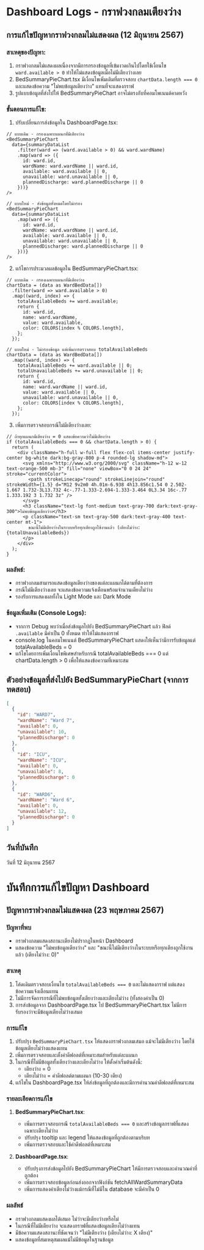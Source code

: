# Dashboard Logs - กราฟวงกลมเตียงว่าง

## การแก้ไขปัญหากราฟวงกลมไม่แสดงผล (12 มิถุนายน 2567)

### สาเหตุของปัญหา:
1. กราฟวงกลมไม่แสดงผลเนื่องจากมีการกรองข้อมูลที่เข้มงวดเกินไปโดยใช้เงื่อนไข `ward.available > 0` ทำให้ไม่แสดงข้อมูลเมื่อไม่มีเตียงว่างเลย
2. BedSummaryPieChart.tsx มีเงื่อนไขเพิ่มเติมที่ตรวจสอบ `chartData.length === 0` และแสดงข้อความ "ไม่พบข้อมูลเตียงว่าง" แทนที่จะแสดงกราฟ
3. รูปแบบข้อมูลที่ส่งไปให้ BedSummaryPieChart อาจไม่ตรงกับที่คอมโพเนนต์คาดหวัง

### ขั้นตอนการแก้ไข:

1. ปรับเปลี่ยนการส่งข้อมูลใน DashboardPage.tsx:
```tsx
// แบบเดิม - กรองเฉพาะแผนกที่มีเตียงว่าง
<BedSummaryPieChart 
  data={summaryDataList
    .filter(ward => (ward.available > 0) && ward.wardName)
    .map(ward => ({
      id: ward.id,
      wardName: ward.wardName || ward.id,
      available: ward.available || 0,
      unavailable: ward.unavailable || 0,
      plannedDischarge: ward.plannedDischarge || 0
    }))}
/>

// แบบใหม่ - ส่งข้อมูลทั้งหมดโดยไม่กรอง
<BedSummaryPieChart 
  data={summaryDataList
    .map(ward => ({
      id: ward.id,
      wardName: ward.wardName || ward.id,
      available: ward.available || 0,
      unavailable: ward.unavailable || 0,
      plannedDischarge: ward.plannedDischarge || 0
    }))}
/>
```

2. แก้ไขการประมวลผลข้อมูลใน BedSummaryPieChart.tsx:
```tsx
// แบบเดิม - กรองเฉพาะแผนกที่มีเตียงว่าง
chartData = (data as WardBedData[])
  .filter(ward => ward.available > 0)
  .map((ward, index) => {
    totalAvailableBeds += ward.available;
    return {
      id: ward.id,
      name: ward.wardName,
      value: ward.available,
      color: COLORS[index % COLORS.length],
    };
  });

// แบบใหม่ - ไม่กรองข้อมูล แต่เพิ่มการตรวจสอบ totalAvailableBeds
chartData = (data as WardBedData[])
  .map((ward, index) => {
    totalAvailableBeds += ward.available || 0;
    totalUnavailableBeds += ward.unavailable || 0;
    return {
      id: ward.id,
      name: ward.wardName || ward.id,
      value: ward.available || 0,
      unavailable: ward.unavailable || 0,
      color: COLORS[index % COLORS.length],
    };
  });
```

3. เพิ่มการตรวจสอบกรณีไม่มีเตียงว่างเลย:
```tsx
// ถ้าทุกแผนกมีเตียงว่าง = 0 แสดงข้อความว่าไม่มีเตียงว่าง
if (totalAvailableBeds === 0 && chartData.length > 0) {
  return (
    <div className="h-full w-full flex flex-col items-center justify-center bg-white dark:bg-gray-800 p-4 rounded-lg shadow-md">
      <svg xmlns="http://www.w3.org/2000/svg" className="h-12 w-12 text-orange-500 mb-3" fill="none" viewBox="0 0 24 24" stroke="currentColor">
        <path strokeLinecap="round" strokeLinejoin="round" strokeWidth={1.5} d="M12 9v2m0 4h.01m-6.938 4h13.856c1.54 0 2.502-1.667 1.732-3L13.732 4c-.77-1.333-2.694-1.333-3.464 0L3.34 16c-.77 1.333.192 3 1.732 3z" />
      </svg>
      <h3 className="text-lg font-medium text-gray-700 dark:text-gray-300">ไม่พบข้อมูลเตียงว่าง</h3>
      <p className="text-sm text-gray-500 dark:text-gray-400 text-center mt-1">
        ขณะนี้ไม่มีเตียงว่างในระบบหรือทุกเตียงถูกใช้งานแล้ว (เตียงไม่ว่าง: {totalUnavailableBeds})
      </p>
    </div>
  );
}
```

### ผลลัพธ์:
- กราฟวงกลมสามารถแสดงข้อมูลเตียงว่างของแต่ละแผนกได้ตามที่ต้องการ
- กรณีไม่มีเตียงว่างเลย จะแสดงข้อความแจ้งเตือนพร้อมจำนวนเตียงไม่ว่าง
- รองรับการแสดงผลทั้งใน Light Mode และ Dark Mode

### ข้อมูลเพิ่มเติม (Console Logs):
- จากการ Debug พบว่าเมื่อส่งข้อมูลไปยัง BedSummaryPieChart แล้ว ฟิลด์ `.available` มีค่าเป็น 0 ทั้งหมด ทำให้ไม่แสดงกราฟ
- console.log ในคอมโพเนนต์ BedSummaryPieChart แสดงให้เห็นว่ามีการรับข้อมูลแต่ totalAvailableBeds = 0
- แก้ไขโดยการเพิ่มเงื่อนไขพิเศษสำหรับกรณี totalAvailableBeds === 0 แต่ chartData.length > 0 เพื่อให้แสดงข้อความที่เหมาะสม

## ตัวอย่างข้อมูลที่ส่งไปยัง BedSummaryPieChart (จากการทดสอบ)
```json
[
  {
    "id": "WARD7",
    "wardName": "Ward 7",
    "available": 0,
    "unavailable": 10,
    "plannedDischarge": 0
  },
  {
    "id": "ICU",
    "wardName": "ICU",
    "available": 0,
    "unavailable": 8,
    "plannedDischarge": 0
  },
  {
    "id": "WARD6",
    "wardName": "Ward 6",
    "available": 0,
    "unavailable": 12,
    "plannedDischarge": 0
  }
]
```

## วันที่บันทึก
วันที่ 12 มิถุนายน 2567 

# บันทึกการแก้ไขปัญหา Dashboard

## ปัญหากราฟวงกลมไม่แสดงผล (23 พฤษภาคม 2567)

### ปัญหาที่พบ
- กราฟวงกลมแสดงสถานะเตียงไม่ปรากฏในหน้า Dashboard
- แสดงข้อความ "ไม่พบข้อมูลเตียงว่าง" และ "ขณะนี้ไม่มีเตียงว่างในระบบหรือทุกเตียงถูกใช้งานแล้ว (เตียงไม่ว่าง: 0)"

### สาเหตุ
1. โค้ดเดิมตรวจสอบเงื่อนไข `totalAvailableBeds === 0` และไม่แสดงกราฟ แต่แสดงข้อความแจ้งเตือนแทน
2. ไม่มีการจัดการกรณีที่ไม่พบข้อมูลทั้งเตียงว่างและเตียงไม่ว่าง (ทั้งสองค่าเป็น 0)
3. การส่งข้อมูลจาก DashboardPage.tsx ไป BedSummaryPieChart.tsx ไม่มีการรับรองว่าจะมีข้อมูลเตียงไม่ว่างเสมอ

### การแก้ไข
1. ปรับปรุง `BedSummaryPieChart.tsx` ให้แสดงกราฟวงกลมเสมอ แม้จะไม่มีเตียงว่าง โดยใช้ข้อมูลเตียงไม่ว่างแสดงแทน
2. เพิ่มการตรวจสอบและตั้งค่าดีฟอลต์ที่เหมาะสมสำหรับแต่ละแผนก
3. ในกรณีที่ไม่มีข้อมูลทั้งเตียงว่างและเตียงไม่ว่าง ให้ตั้งค่าเริ่มต้นดังนี้:
   - เตียงว่าง = 0
   - เตียงไม่ว่าง = ค่าดีฟอลต์ตามแผนก (10-30 เตียง)
4. แก้ไขใน DashboardPage.tsx ให้ส่งข้อมูลที่ถูกต้องและมีการคำนวณค่าดีฟอลต์ที่เหมาะสม

### รายละเอียดการแก้ไข
1. **BedSummaryPieChart.tsx**:
   - เพิ่มการตรวจสอบกรณี `totalAvailableBeds === 0` และสร้างข้อมูลกราฟที่แสดงเฉพาะเตียงไม่ว่าง
   - ปรับปรุง tooltip และ legend ให้แสดงข้อมูลที่ถูกต้องตามบริบท
   - เพิ่มการตรวจสอบและใช้ค่าดีฟอลต์ที่เหมาะสม

2. **DashboardPage.tsx**:
   - ปรับปรุงการส่งข้อมูลไปยัง BedSummaryPieChart ให้มีการตรวจสอบและคำนวณค่าที่ถูกต้อง
   - เพิ่มการตรวจสอบข้อมูลก่อนส่งออกจากฟังก์ชัน fetchAllWardSummaryData
   - เพิ่มการแสดงค่าเตียงไม่ว่างแม้กรณีที่ไม่มีใน database จะมีค่าเป็น 0

### ผลลัพธ์
- กราฟวงกลมแสดงผลได้เสมอ ไม่ว่าจะมีเตียงว่างหรือไม่
- ในกรณีที่ไม่มีเตียงว่าง จะแสดงกราฟที่แสดงข้อมูลเตียงไม่ว่างแทน
- มีข้อความแสดงสถานะที่ชัดเจนว่า "ไม่มีเตียงว่าง (เตียงไม่ว่าง: X เตียง)"
- แสดงข้อมูลที่สมเหตุสมผลแม้ไม่มีข้อมูลในฐานข้อมูล 